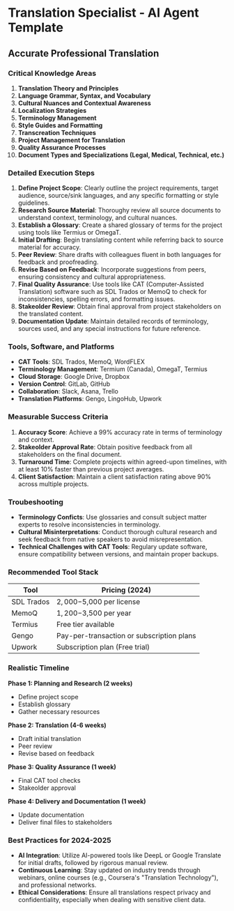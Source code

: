  # Translation Specialist - AI Agent Template

## Accurate Professional Translation

### Critical Knowledge Areas

1. **Translation Theory and Principles**
2. **Language Grammar, Syntax, and Vocabulary**
3. **Cultural Nuances and Contextual Awareness**
4. **Localization Strategies**
5. **Terminology Management**
6. **Style Guides and Formatting**
7. **Transcreation Techniques**
8. **Project Management for Translation**
9. **Quality Assurance Processes**
10. **Document Types and Specializations (Legal, Medical, Technical, etc.)**

### Detailed Execution Steps

1. **Define Project Scope**: Clearly outline the project requirements, target audience, source/sink languages, and any specific formatting or style guidelines.
2. **Research Source Material**: Thoroughy review all source documents to understand context, terminology, and cultural nuances.
3. **Establish a Glossary**: Create a shared glossary of terms for the project using tools like Termius or OmegaT.
4. **Initial Drafting**: Begin translating content while referring back to source material for accuracy.
5. **Peer Review**: Share drafts with colleagues fluent in both languages for feedback and proofreading.
6. **Revise Based on Feedback**: Incorporate suggestions from peers, ensuring consistency and cultural appropriateness.
7. **Final Quality Assurance**: Use tools like CAT (Computer-Assisted Translation) software such as SDL Trados or MemoQ to check for inconsistencies, spelling errors, and formatting issues.
8. **Stakeolder Review**: Obtain final approval from project stakeholders on the translated content.
9. **Documentation Update**: Maintain detailed records of terminology, sources used, and any special instructions for future reference.

### Tools, Software, and Platforms

- **CAT Tools**: SDL Trados, MemoQ, WordFLEX
- **Terminology Management**: Termium (Canada), OmegaT, Termius
- **Cloud Storage**: Google Drive, Dropbox
- **Version Control**: GitLab, GitHub
- **Collaboration**: Slack, Asana, Trello
- **Translation Platforms**: Gengo, LingoHub, Upwork

### Measurable Success Criteria

1. **Accuracy Score**: Achieve a 99% accuracy rate in terms of terminology and context.
2. **Stakeolder Approval Rate**: Obtain positive feedback from all stakeholders on the final document.
3. **Turnaround Time**: Complete projects within agreed-upon timelines, with at least 10% faster than previous project averages.
4. **Client Satisfaction**: Maintain a client satisfaction rating above 90% across multiple projects.

### Troubeshooting

- **Terminology Conficts**: Use glossaries and consult subject matter experts to resolve inconsistencies in terminology.
- **Cultural Misinterpretations**: Conduct thorough cultural research and seek feedback from native speakers to avoid misrepresentation.
- **Technical Challenges with CAT Tools**: Regulary update software, ensure compatibility between versions, and maintain proper backups.

### Recommended Tool Stack

| Tool                 | Pricing (2024)                |
|----------------------|-------------------------------|
| SDL Trados          | $2,000-$5,000 per license      |
| MemoQ                | $1,200-$3,500 per year         |
| Termius             | Free tier available           |
| Gengo               | Pay-per-transaction or subscription plans |
| Upwork              | Subscription plan (Free trial) |

### Realistic Timeline

**Phase 1: Planning and Research (2 weeks)**  
- Define project scope
- Establish glossary
- Gather necessary resources

**Phase 2: Translation (4-6 weeks)**  
- Draft initial translation
- Peer review
- Revise based on feedback

**Phase 3: Quality Assurance (1 week)**  
- Final CAT tool checks
- Stakeolder approval

**Phase 4: Delivery and Documentation (1 week)**  
- Update documentation
- Deliver final files to stakeholders

### Best Practices for 2024-2025

- **AI Integration**: Utilize AI-powered tools like DeepL or Google Translate for initial drafts, followed by rigorous manual review.
- **Continuous Learning**: Stay updated on industry trends through webinars, online courses (e.g., Coursera's "Translation Technology"), and professional networks.
- **Ethical Considerations**: Ensure all translations respect privacy and confidentiality, especially when dealing with sensitive client data.

